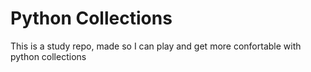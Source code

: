 # Python Collections

This is a study repo, made so I can play and get more confortable with python collections 